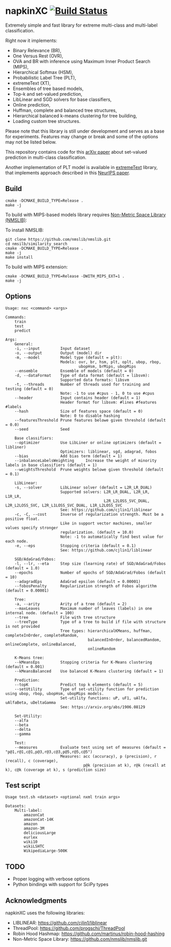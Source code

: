 # napkinXC [![Build Status](https://travis-ci.org/mwydmuch/napkinXC.svg?branch=master)](https://travis-ci.org/mwydmuch/napkinXC)

Extremely simple and fast library for extreme multi-class and multi-label classification.

Right now it implements:
- Binary Relevance (BR),
- One Versus Rest (OVR),
- OVA and BR with inference using Maximum Inner Product Search (MIPS),
- Hierarchical Softmax (HSM),
- Probabilistic Label Tree (PLT),
- extremeText (XT),
- Ensembles of tree based models,
- Top-k and set-valued prediction,
- LibLinear and SGD solvers for base classifiers,
- Online prediction,
- Huffman, complete and balanced tree structures,
- Hierarchical balanced k-means clustering for tree building,
- Loading custom tree structures.

Please note that this library is still under development and serves as a base for experiments.
Features may change or break and some of the options may not be listed below.

This repository contains code for this [arXiv paper](https://arxiv.org/abs/1906.08129) about set-valued prediction in multi-class classification.

Another implementation of PLT model is available in [extremeText](https://github.com/mwydmuch/extremeText) library, that implements approach described in this [NeurIPS paper](http://papers.nips.cc/paper/7872-a-no-regret-generalization-of-hierarchical-softmax-to-extreme-multi-label-classification).

## Build
```
cmake -DCMAKE_BUILD_TYPE=Release .
make -j
```

To build with MIPS-based models library requires [Non-Metric Space Library (NMSLIB)](https://github.com/nmslib/nmslib.git):

To install NMSLIB:
```
git clone https://github.com/nmslib/nmslib.git
cd nmsilb/similarity_search
cmake -DCMAKE_BUILD_TYPE=Release .
make -j
make install
```

To build with MIPS extension:
```
cmake -DCMAKE_BUILD_TYPE=Release -DWITH_MIPS_EXT=1 .
make -j
```

## Options

```
Usage: nxc <command> <args>

Commands:
    train
    test
    predict

Args:
    General:
    -i, --input         Input dataset
    -o, --output        Output (model) dir
    -m, --model         Model type (default = plt):
                        Models: ovr, br, hsm, plt, oplt, ubop, rbop,
                                ubopHsm, brMips, ubopMips
    --ensemble          Ensemble of models (default = 0)
    -d, --dataFormat    Type of data format (default = libsvm):
                        Supported data formats: libsvm
    -t, --threads       Number of threads used for training and testing (default = 0)
                        Note: -1 to use #cpus - 1, 0 to use #cpus
    --header            Input contains header (default = 1)
                        Header format for libsvm: #lines #features #labels
    --hash              Size of features space (default = 0)
                        Note: 0 to disable hashing
    --featuresThreshold Prune features belowe given threshold (default = 0.0)
    --seed              Seed

    Base classifiers:
    --optimizer         Use LibLiner or online optimizers (default = libliner)
                        Optimizers: liblinear, sgd, adagrad, fobos
    --bias              Add bias term (default = 1)
    --inbalanceLabelsWeighting     Increase the weight of minority labels in base classifiers (default = 1)
    --weightsThreshold  Prune weights belowe given threshold (default = 0.1)

    LibLinear:
    -s, --solver        LibLinear solver (default = L2R_LR_DUAL)
                        Supported solvers: L2R_LR_DUAL, L2R_LR, L1R_LR,
                                           L2R_L2LOSS_SVC_DUAL, L2R_L2LOSS_SVC, L2R_L1LOSS_SVC_DUAL, L1R_L2LOSS_SVC
                        See: https://github.com/cjlin1/liblinear
    -c, -C, --cost      Inverse of regularization strength. Must be a positive float.
                        Like in support vector machines, smaller values specify stronger
                        regularization. (default = 10.0)
                        Note: -1 to automatically find best value for each node.
    -e, --eps           Stopping criteria (default = 0.1)
                        See: https://github.com/cjlin1/liblinear

    SGD/AdaGrad/Fobos:
    -l, --lr, --eta     Step size (learning rate) of SGD/AdaGrad/Fobos (default = 1.0)
    --epochs            Number of epochs of SGD/AdaGrad/Fobos (default = 10)
    --adagradEps        AdaGrad epsilon (default = 0.00001)
    --fobosPenalty      Regularization strength of Fobos algorithm (default = 0.00001)

    Tree:
    -a, --arity         Arity of a tree (default = 2)
    --maxLeaves         Maximum number of leaves (labels) in one internal node. (default = 100)
    --tree              File with tree structure
    --treeType          Type of a tree to build if file with structure is not provided
                        Tree types: hierarchicalKMeans, huffman, completeInOrder, completeRandom,
                                    balancedInOrder, balancedRandom, onlineComplete, onlineBalanced,
                                    onlineRandom

    K-Means tree:
    --kMeansEps         Stopping criteria for K-Means clustering (default = 0.001)
    --kMeansBalanced    Use balanced K-Means clustering (default = 1)

    Prediction:
    --topK              Predict top k elements (default = 5)
    --setUtility        Type of set-utility function for prediction using ubop, rbop, ubopHsm, ubopMips models.
                        Set-utility functions: uP, uF1, uAlfa, uAlfaBeta, uDeltaGamma
                        See: https://arxiv.org/abs/1906.08129

    Set-Utility:
    --alfa
    --beta
    --delta
    --gamma

    Test:
    --measures          Evaluate test using set of measures (default = "p@1,r@1,c@1,p@3,r@3,c@3,p@5,r@5,c@5")
                        Measures: acc (accuracy), p (precision), r (recall), c (coverage),
                                  p@k (precision at k), r@k (recall at k), c@k (coverage at k), s (prediction size)
```

## Test script
```
Usage test.sh <dataset> <optional nxml train args>

Datasets:
    Multi-label:
        amazonCat
        amazonCat-14K
        amazon
        amazon-3M
        deliciousLarge
        eurlex
        wiki10
        wikiLSHTC
        WikipediaLarge-500K
```

## TODO
- Proper logging with verbose options
- Python bindings with support for SciPy types

## Acknowledgments
napkinXC uses the following libraries:

- LIBLINEAR: https://github.com/cjlin1/liblinear
- ThreadPool: https://github.com/progschj/ThreadPool
- Robin Hood Hashmap: https://github.com/martinus/robin-hood-hashing
- Non-Metric Space Library: https://github.com/nmslib/nmslib.git

